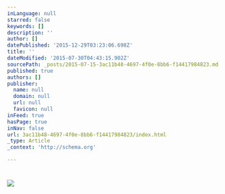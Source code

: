 ```yaml
---
inLanguage: null
starred: false
keywords: []
description: ''
author: []
datePublished: '2015-12-29T03:23:06.698Z'
title: ''
dateModified: '2015-07-30T04:43:15.902Z'
sourcePath: _posts/2015-07-15-3ac11b48-4697-4f0e-8bb6-f14417984823.md
published: true
authors: []
publisher:
  name: null
  domain: null
  url: null
  favicon: null
inFeed: true
hasPage: true
inNav: false
url: 3ac11b48-4697-4f0e-8bb6-f14417984823/index.html
_type: Article
_context: 'http://schema.org'

---
```

# ![](https://the-grid-user-content.s3-us-west-2.amazonaws.com/97523caa-03ae-4a36-b70b-0c05e886c003.jpg)